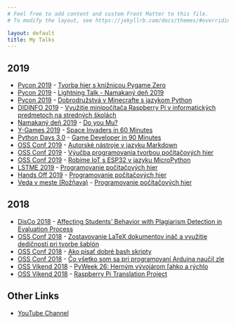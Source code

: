 ```yaml
---
# Feel free to add content and custom Front Matter to this file.
# To modify the layout, see https://jekyllrb.com/docs/themes/#overriding-theme-defaults

layout: default
title: My Talks
---
```


<!--{% assign slides = site.pages | where: "layout", "slide" | sort: "date" %}-->
<!--{% for item in slides %}-->
<!--<li>{{ item.title }}</li>-->
<!--{% endfor %}-->

## 2019

* [Pycon 2019](https://2019.pycon.sk/sk/) - [Tvorba hier s knižnicou Pygame Zero](2019/pycon/slides.html)
* [Pycon 2019](https://2019.pycon.sk/sk/) - [Lightning Talk - Namakaný deň 2019](2019/pycon/lightning.talk-namakany.den.2019.html)
* [Pycon 2019](https://2019.pycon.sk/sk/) - [Dobrodružstvá v Minecrafte s jazykom Python](2019/pycon/workshop-minecraft.html)
* [DIDINFO 2019](hhttp://www.didinfo.net/) - [Využitie minipočítača Raspberry Pi v informatických predmetoch na stredných školách](2019/didinfo/)
* [Namakaný deň 2019](hhttp://www.namakanyden.sk/2019/) - [Do you Mu?](2019/namakany.den/slides.html)
* [Y-Games 2019](https://yzone.sk/ygames-2019) - [Space Invaders in 60 Minutes](2019/y-games/slides.html)
* [Python Days 3.0](https://spsmt.sk/2019/06/10/python-days-3-0/) - [Game Developer in 90 Minutes](2019/06-python.days/slides.html)
* [OSS Conf 2019](http://ossconf.soit.sk/) - [Autorské nástroje v jazyku Markdown](2019/07-oss.conf/autorske.nastroje.v.jazyku.markdown.html)
* [OSS Conf 2019](http://ossconf.soit.sk/) - [Výučba programovania tvorbou počítačových hier](2019/07-oss.conf/vyucba.programovania.tvorbou.pocitacovych.hier.html)
* [OSS Conf 2019](http://ossconf.soit.sk/) - [Robíme IoT s ESP32 v jazyku MicroPython](2019/07-oss.conf/iot.with.esp32.html)
* [LSTME 2019](http://www.lstme.sk/) - [Programovanie počítačových hier](2019/08-lstme/slides.html)
* [Hands Off 2019](http://kpi.pages.kpi.fei.tuke.sk/hands-off/) - [Programovanie počítačových hier](2019/10-hands.off/slides.html)
* [Veda v meste (Rožňava)]() - [Programovanie počítačových hier](2019/11-veda.v.meste/slides.html)

## 2018

* [DisCo 2018](http://disconference.eu/) - [Affecting Students’ Behavior with Plagiarism Detection in Evaluation Process](2018/disco.html)
* [OSS Conf 2018](http://ossconf.soit.sk/) - [Zostavovanie LaTeX dokumentov ináč a využitie dedičnosti pri tvorbe šablón](2018/ossconf-tipy.pre.pracu.s.latexom.html)
* [OSS Conf 2018](http://ossconf.soit.sk/) - [Ako písať dobré bash skripty](2018/ossconf-piseme.dobre.bash.skripty.html)
* [OSS Conf 2018](http://ossconf.soit.sk/) - [Čo všetko som sa pri programovaní Arduina naučil zle](2018/ossconf-arduino.wrong.html)
* [OSS Víkend 2018](https://ossvikend.sk/) - [PyWeek 26: Herným vývojárom ľahko a rýchlo](2018/ossvikend-pyweek.html)
* [OSS Víkend 2018](https://ossvikend.sk/) - [Raspberry Pi Translation Project](2018/ossvikend-translators.html)

## Other Links

* [YouTube Channel](https://www.youtube.com/user/bletvaska)
